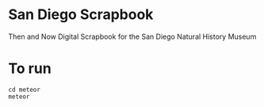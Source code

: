 # San Diego Scrapbook

Then and Now Digital Scrapbook for the San Diego Natural History Museum

# To run
    
    cd meteor
    meteor
